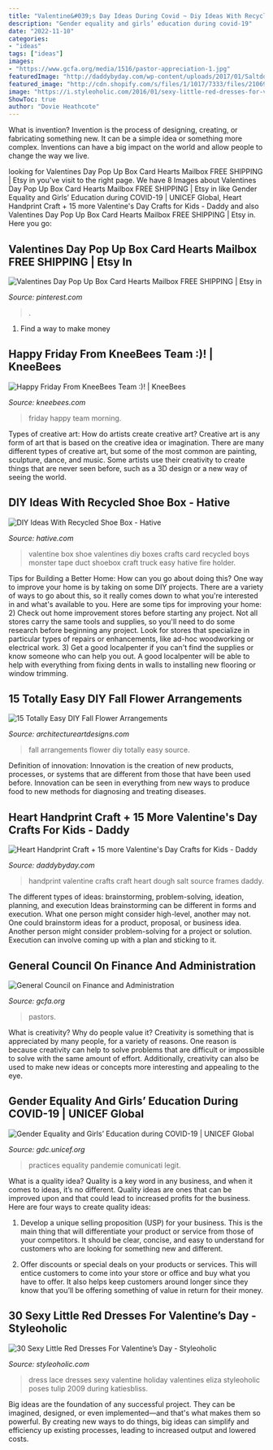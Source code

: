 ```yaml
---
title: "Valentine&#039;s Day Ideas During Covid ~ Diy Ideas With Recycled Shoe Box"
description: "Gender equality and girls’ education during covid-19"
date: "2022-11-10"
categories:
- "ideas"
tags: ["ideas"]
images:
- "https://www.gcfa.org/media/1516/pastor-appreciation-1.jpg"
featuredImage: "http://daddybyday.com/wp-content/uploads/2017/01/SaltdoughHandprintFrames.jpg"
featured_image: "http://cdn.shopify.com/s/files/1/1017/7333/files/210690-Good-Morning-Happy-Friday-Have-A-Happy-Day_large.jpg?14097410028761663116"
image: "https://i.styleoholic.com/2016/01/sexy-little-red-dresses-for-valentines-day-29.jpg"
ShowToc: true
author: "Dovie Heathcote"
---
```



What is invention?
Invention is the process of designing, creating, or fabricating something new. It can be a simple idea or something more complex. Inventions can have a big impact on the world and allow people to change the way we live.

	

		
looking for Valentines Day Pop Up Box Card Hearts Mailbox FREE SHIPPING | Etsy in you've visit to the right page. We have 8 Images about Valentines Day Pop Up Box Card Hearts Mailbox FREE SHIPPING | Etsy in like Gender Equality and Girls’ Education during COVID-19 | UNICEF Global, Heart Handprint Craft + 15 more Valentine&#039;s Day Crafts for Kids - Daddy and also Valentines Day Pop Up Box Card Hearts Mailbox FREE SHIPPING | Etsy in. Here you go:
		
    
## Valentines Day Pop Up Box Card Hearts Mailbox FREE SHIPPING | Etsy In

<img loading=lazy src="https://i.pinimg.com/736x/f3/6b/f6/f36bf604618d2505ca169f030d91b302.jpg" onerror="this.onerror=null;this.src='https://tse3.mm.bing.net/th?id=OIP.WjeLFXHeVI7dQ9nFErR8xgHaLH&amp;pid=15.1';" alt="Valentines Day Pop Up Box Card Hearts Mailbox FREE SHIPPING | Etsy in">

_Source: pinterest.com_

>. 

	

1. Find a way to make money 

    
## Happy Friday From KneeBees Team :)! | KneeBees

<img loading=lazy src="http://cdn.shopify.com/s/files/1/1017/7333/files/210690-Good-Morning-Happy-Friday-Have-A-Happy-Day_large.jpg?14097410028761663116" onerror="this.onerror=null;this.src='https://tse3.mm.bing.net/th?id=OIP.iUeY116vZd8d84vssbUk5AHaHa&amp;pid=15.1';" alt="Happy Friday From KneeBees Team :)! | KneeBees">

_Source: kneebees.com_

>friday happy team morning. 

	

Types of creative art: How do artists create creative art?
Creative art is any form of art that is based on the creative idea or imagination. There are many different types of creative art, but some of the most common are painting, sculpture, dance, and music. Some artists use their creativity to create things that are never seen before, such as a 3D design or a new way of seeing the world.

    
## DIY Ideas With Recycled Shoe Box - Hative

<img loading=lazy src="https://hative.com/wp-content/uploads/2015/02/shoe-box-ideas/5-shoe-box-craft-ideas.jpg" onerror="this.onerror=null;this.src='https://tse1.mm.bing.net/th?id=OIP.Lw8W__K7H1Ke0S7GGiLaPgHaPu&amp;pid=15.1';" alt="DIY Ideas With Recycled Shoe Box - Hative">

_Source: hative.com_

>valentine box shoe valentines diy boxes crafts card recycled boys monster tape duct shoebox craft truck easy hative fire holder. 

	

Tips for Building a Better Home: How can you go about doing this?
One way to improve your home is by taking on some DIY projects. There are a variety of ways to go about this, so it really comes down to what you're interested in and what's available to you. Here are some tips for improving your home: 
2) Check out home improvement stores before starting any project. Not all stores carry the same tools and supplies, so you'll need to do some research before beginning any project. Look for stores that specialize in particular types of repairs or enhancements, like ad-hoc woodworking or electrical work. 
3) Get a good localpenter if you can't find the supplies or know someone who can help you out. A good localpenter will be able to help with everything from fixing dents in walls to installing new flooring or window trimming.

    
## 15 Totally Easy DIY Fall Flower Arrangements

<img loading=lazy src="http://www.architectureartdesigns.com/wp-content/uploads/2017/08/4-34-630x571.jpg" onerror="this.onerror=null;this.src='https://tse4.mm.bing.net/th?id=OIP.fOJqAIrm4nNKDKEeQFTn4wHaGt&amp;pid=15.1';" alt="15 Totally Easy DIY Fall Flower Arrangements">

_Source: architectureartdesigns.com_

>fall arrangements flower diy totally easy source. 

	

Definition of innovation:
Innovation is the creation of new products, processes, or systems that are different from those that have been used before. Innovation can be seen in everything from new ways to produce food to new methods for diagnosing and treating diseases.

    
## Heart Handprint Craft + 15 More Valentine&#039;s Day Crafts For Kids - Daddy

<img loading=lazy src="http://daddybyday.com/wp-content/uploads/2017/01/SaltdoughHandprintFrames.jpg" onerror="this.onerror=null;this.src='https://tse4.mm.bing.net/th?id=OIP.T5F9zPZFTzBYBw-Ctbo_QAHaMs&amp;pid=15.1';" alt="Heart Handprint Craft + 15 more Valentine&#039;s Day Crafts for Kids - Daddy">

_Source: daddybyday.com_

>handprint valentine crafts craft heart dough salt source frames daddy. 

	

The different types of ideas: brainstorming, problem-solving, ideation, planning, and execution
Ideas brainstorming can be different in forms and execution. What one person might consider high-level, another may not. One could brainstorm ideas for a product, proposal, or business idea. Another person might consider problem-solving for a project or solution. Execution can involve coming up with a plan and sticking to it.

    
## General Council On Finance And Administration

<img loading=lazy src="https://www.gcfa.org/media/1516/pastor-appreciation-1.jpg" onerror="this.onerror=null;this.src='https://tse3.mm.bing.net/th?id=OIP.6ZtBcQ869CQXLKD699ef5wHaEK&amp;pid=15.1';" alt="General Council on Finance and Administration">

_Source: gcfa.org_

>pastors. 

	

What is creativity? Why do people value it?
Creativity is something that is appreciated by many people, for a variety of reasons. One reason is because creativity can help to solve problems that are difficult or impossible to solve with the same amount of effort. Additionally, creativity can also be used to make new ideas or concepts more interesting and appealing to the eye.

    
## Gender Equality And Girls’ Education During COVID-19 | UNICEF Global

<img loading=lazy src="https://gdc.unicef.org/sites/gdc/files/styles/banner/public/2021-03/UN0366878.jpg?h=197483aa&amp;itok=SpQUZWmS" onerror="this.onerror=null;this.src='https://tse2.mm.bing.net/th?id=OIP.3XJ7UiubhNU90o8F6bhQtAHaEK&amp;pid=15.1';" alt="Gender Equality and Girls’ Education during COVID-19 | UNICEF Global">

_Source: gdc.unicef.org_

>practices equality pandemie comunicati legit. 

	

What is a quality idea?
Quality is a key word in any business, and when it comes to ideas, it’s no different. Quality ideas are ones that can be improved upon and that could lead to increased profits for the business. Here are four ways to create quality ideas:
1. Develop a unique selling proposition (USP) for your business. This is the main thing that will differentiate your product or service from those of your competitors. It should be clear, concise, and easy to understand for customers who are looking for something new and different.

2. Offer discounts or special deals on your products or services. This will entice customers to come into your store or office and buy what you have to offer. It also helps keep customers around longer since they know that you’ll be offering something of value in return for their money.


    
## 30 Sexy Little Red Dresses For Valentine’s Day - Styleoholic

<img loading=lazy src="https://i.styleoholic.com/2016/01/sexy-little-red-dresses-for-valentines-day-29.jpg" onerror="this.onerror=null;this.src='https://tse2.mm.bing.net/th?id=OIP.m7tegZQ6nx71LEbCitWYXgHaLL&amp;pid=15.1';" alt="30 Sexy Little Red Dresses For Valentine’s Day - Styleoholic">

_Source: styleoholic.com_

>dress lace dresses sexy valentine holiday valentines eliza styleoholic poses tulip 2009 during katiesbliss. 

	

Big ideas are the foundation of any successful project. They can be imagined, designed, or even implemented—and that's what makes them so powerful. By creating new ways to do things, big ideas can simplify and efficiency up existing processes, leading to increased output and lowered costs.

